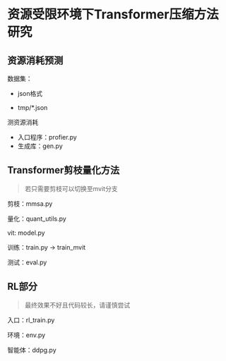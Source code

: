 # 资源受限环境下Transformer压缩方法研究

## 资源消耗预测

数据集：

- json格式

- tmp/*.json

测资源消耗

- 入口程序：profier.py
- 生成库：gen.py

## Transformer剪枝量化方法

> 若只需要剪枝可以切换至mvit分支

剪枝：mmsa.py

量化：quant_utils.py

vit: model.py

训练：train.py -> train_mvit

测试：eval.py

## RL部分

> 最终效果不好且代码较长，请谨慎尝试

入口：rl_train.py

环境：env.py

智能体：ddpg.py

